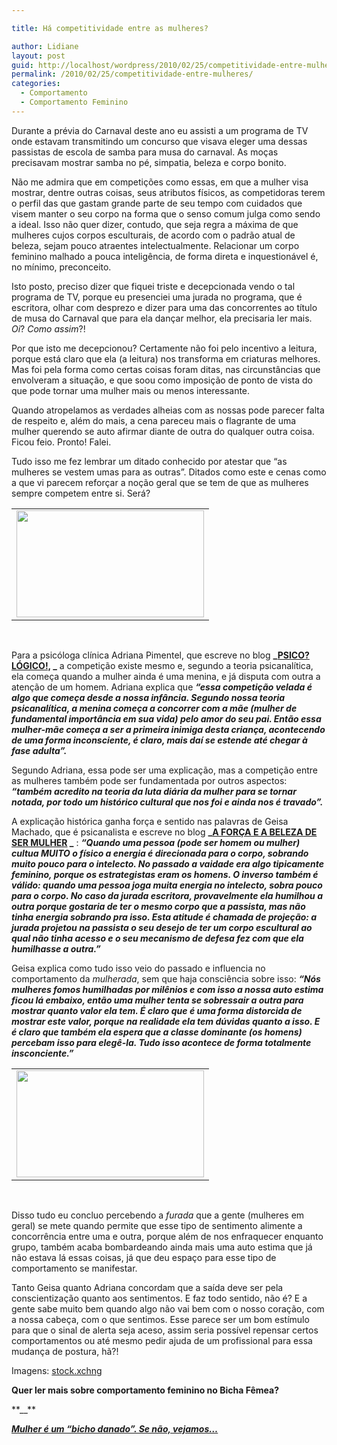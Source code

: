 ```yaml
---

title: Há competitividade entre as mulheres?

author: Lidiane
layout: post
guid: http://localhost/wordpress/2010/02/25/competitividade-entre-mulheres/
permalink: /2010/02/25/competitividade-entre-mulheres/
categories:
  - Comportamento
  - Comportamento Feminino
---
```

Durante a prévia do Carnaval deste ano eu assisti a um programa de TV onde estavam transmitindo um concurso que visava eleger uma dessas passistas de escola de samba para musa do carnaval. As moças precisavam mostrar samba no pé, simpatia, beleza e corpo bonito.

<!--more-->

Não me admira que em competições como essas, em que a mulher visa mostrar, dentre outras coisas, seus atributos físicos, as competidoras terem o perfil das que gastam grande parte de seu tempo com cuidados que visem manter o seu corpo na forma que o senso comum julga como sendo a ideal. Isso não quer dizer, contudo, que seja regra a máxima de que mulheres cujos corpos esculturais, de acordo com o padrão atual de beleza, sejam pouco atraentes intelectualmente. Relacionar um corpo feminino malhado a pouca inteligência, de forma direta e inquestionável é, no mínimo, preconceito.

Isto posto, preciso dizer que fiquei triste e decepcionada vendo o tal programa de TV, porque eu presenciei uma jurada no programa, que é escritora, olhar com desprezo e dizer para uma das concorrentes ao título de musa do Carnaval que para ela dançar melhor, ela precisaria ler mais. _Oi_? _Como assim_?!

Por que isto me decepcionou? Certamente não foi pelo incentivo a leitura, porque está claro que ela (a leitura) nos transforma em criaturas melhores. Mas foi pela forma como certas coisas foram ditas, nas circunstâncias que envolveram a situação, e que soou como imposição de ponto de vista do que pode tornar uma mulher mais ou menos interessante.

Quando atropelamos as verdades alheias com as nossas pode parecer falta de respeito e, além do mais, a cena pareceu mais o flagrante de uma mulher querendo se auto afirmar diante de outra do qualquer outra coisa. Ficou feio. Pronto! Falei.

Tudo isso me fez lembrar um ditado conhecido por atestar que “as mulheres se vestem umas para as outras”. Ditados como este e cenas como a que vi parecem reforçar a noção geral que se tem de que as mulheres sempre competem entre si. Será?

<table align="center">
  <tr>
    <td>
      <a href="http://www.trololodemulher.com.br/blog/wp-content/uploads/2010/02/competicao-2.jpg"><img class="aligncenter size-medium wp-image-4395" title="competição 2" src="http://www.trololodemulher.com.br/blog/wp-content/uploads/2010/02/competicao-2-300x171.jpg" alt="" width="300" height="171" /></a>
    </td>
  </tr>
</table>

 

Para a psicóloga clínica Adriana Pimentel, que escreve no blog **_[PSICO? LÓGICO!,](http://psicologico-al.blogspot.com/) _** a competição existe mesmo e, segundo a teoria psicanalítica, ela começa quando a mulher ainda é uma menina, e já disputa com outra a atenção de um homem. Adriana explica que _**“essa competição velada é algo que começa desde a nossa infância. Segundo nossa teoria psicanalítica, a menina começa a concorrer com a mãe (mulher de fundamental importância em sua vida) pelo amor do seu pai. Então essa mulher-mãe começa a ser a primeira inimiga desta criança, acontecendo de uma forma inconsciente, é claro, mais daí se estende até chegar à fase adulta”.**_ 

Segundo Adriana, essa pode ser uma explicação, mas a competição entre as mulheres também pode ser fundamentada por outros aspectos: _**“também acredito na teoria da luta diária da mulher para se tornar notada, por todo um histórico cultural que nos foi e ainda nos é travado”.**_

A explicação histórica ganha força e sentido nas palavras de Geisa Machado, que é psicanalista e escreve no blog **_[A FORÇA E A BELEZA DE SER MULHER](http://geisamachado.blogspot.com/) _** : **_“Quando uma pessoa (pode ser homem ou mulher) cultua MUITO o físico a energia é direcionada para o corpo, sobrando muito pouco para o intelecto. No passado a vaidade era algo tipicamente feminino, porque os estrategistas eram os homens. O inverso também é válido: quando uma pessoa joga muita energia no intelecto, sobra pouco para o corpo. No caso da jurada escritora, provavelmente ela humilhou a outra porque gostaria de ter o mesmo corpo que a passista, mas não tinha energia sobrando pra isso. Esta atitude é chamada de projeção: a jurada projetou na passista o seu desejo de ter um corpo escultural ao qual não tinha acesso e o seu mecanismo de defesa fez com que ela humilhasse a outra.”_**

Geisa explica como tudo isso veio do passado e influencia no comportamento da _mulherada_, sem que haja consciência sobre isso: _**“Nós mulheres fomos humilhadas por milênios e com isso a nossa auto estima ficou lá embaixo, então uma mulher tenta se sobressair a outra para mostrar quanto valor ela tem. É claro que é uma forma distorcida de mostrar este valor, porque na realidade ela tem dúvidas quanto a isso. E é claro que também ela espera que a classe dominante (os homens) percebam isso para elegê-la. Tudo isso acontece de forma totalmente insconciente.”**_

<table align="center">
  <tr>
    <td>
      <a href="http://www.trololodemulher.com.br/blog/wp-content/uploads/2010/02/competicao-1.jpg"><img class="aligncenter size-medium wp-image-4394" title="competição 1" src="http://www.trololodemulher.com.br/blog/wp-content/uploads/2010/02/competicao-1-300x171.jpg" alt="" width="300" height="171" /></a>
    </td>
  </tr>
</table>

 

Disso tudo eu concluo percebendo a _furada_ que a gente (mulheres em geral) se mete quando permite que esse tipo de sentimento alimente a concorrência entre uma e outra, porque além de nos enfraquecer enquanto grupo, também acaba bombardeando ainda mais uma auto estima que já não estava lá essas coisas, já que deu espaço para esse tipo de comportamento se manifestar.

Tanto Geisa quanto Adriana concordam que a saída deve ser pela conscientização quanto aos sentimentos. E faz todo sentido, não é? E a gente sabe muito bem quando algo não vai bem com o nosso coração, com a nossa cabeça, com o que sentimos. Esse parece ser um bom estímulo para que o sinal de alerta seja aceso, assim seria possível repensar certos comportamentos ou até mesmo pedir ajuda de um profissional para essa mudança de postura, hã?!

Imagens: [stock.xchng](http://www.sxc.hu/) 

**Quer ler mais sobre comportamento feminino no Bicha Fêmea?**

<p style="text-align: left;">
  **_<a href="http://www.trololodemulher.com.br/2009/07/30/bicha-fmea-convidada-em-foco-claudia/" target="_self"></a>_**
</p>

**_<a href="http://www.trololodemulher.com.br/2009/07/29/mulher-um-bicho-danado-se-no-vejamos/" target="_self">Mulher é um &#8220;bicho danado&#8221;. Se não, vejamos&#8230;</a>_**

<p style="text-align: left;">
   
</p>